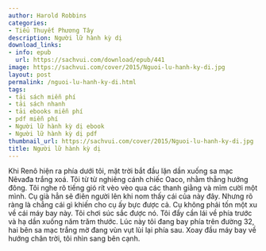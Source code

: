 ```yaml
---
author: Harold Robbins
categories:
- Tiểu Thuyết Phương Tây
description: Người lữ hành kỳ dị
download_links:
- info: epub
  url: https://sachvui.com/download/epub/441
image: https://sachvui.com/cover/2015/Nguoi-lu-hanh-ky-di.jpg
layout: post
permalink: /nguoi-lu-hanh-ky-di.html
tags:
- tải sách miễn phí
- tải sách nhanh
- tải ebooks miễn phí
- pdf miễn phí
- Người lữ hành kỳ dị ebook
- Người lữ hành kỳ dị pdf
thumbnail_url: https://sachvui.com/cover/2015/Nguoi-lu-hanh-ky-di.jpg
title: Người lữ hành kỳ dị
---
```


 <div class="item-desc text-justify"> Khi Renô hiện ra phía dưới tôi, mặt trời bắt đầu lặn dần xuống sa mạc Nêvađa trắng xoá. Tôi từ từ nghiêng cánh chiếc Oaco, nhằm thẳng hướng đông. Tôi nghe rõ tiếng gió rít vèo vèo qua các thanh giằng và mỉm cười một mình. Cụ già hẳn sẽ điên người lên khi nom thấy cái của này đây. Nhưng rõ ràng là chẳng cái gì khiến cho cụ ấy bực được cả. Cụ không phải tốn một xu về cái máy bay này. Tôi chơi súc sắc được nó. Tôi đẩy cần lái về phía trước và hạ dần xuống năm trăm thước. Lúc này tôi đang bay phía trên đường 32, hai bên sa mạc trắng mờ đang vùn vụt lùi lại phía sau. Xoay đầu máy bay về hướng chân trời, tôi nhìn sang bên cạnh. </div>
